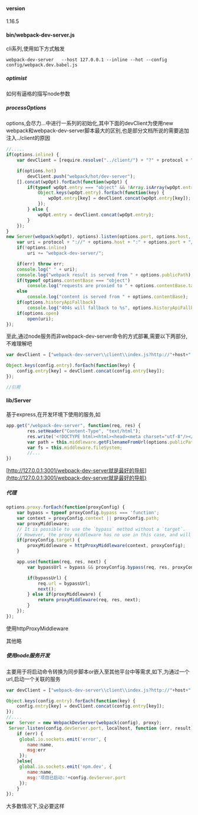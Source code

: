 #### version

1.16.5

#### bin/webpack-dev-server.js

cli系列,使用如下方式触发

```
webpack-dev-server   --host 127.0.0.1 --inline --hot --config config/webpack.dev.babel.js
```

##### optimist

如何有逼格的描写node参数

##### processOptions

options,会尽力...中进行一系列的初始化,其中下面的devClient为使用new webpack和webpack-dev-server脚本最大的区别,也是部分文档所说的需要追加注入../client的原因

```js
//.....
if(options.inline) {
    var devClient = [require.resolve("../client/") + "?" + protocol + "://" + (options.public || (options.host + ":" + options.port))];

    if(options.hot)
        devClient.push("webpack/hot/dev-server");
    [].concat(wpOpt).forEach(function(wpOpt) {
        if(typeof wpOpt.entry === "object" && !Array.isArray(wpOpt.entry)) {
            Object.keys(wpOpt.entry).forEach(function(key) {
                wpOpt.entry[key] = devClient.concat(wpOpt.entry[key]);
            });
        } else {
            wpOpt.entry = devClient.concat(wpOpt.entry);
        }
    });
}
new Server(webpack(wpOpt), options).listen(options.port, options.host, function(err) {
    var uri = protocol + "://" + options.host + ":" + options.port + "/";
    if(!options.inline)
        uri += "webpack-dev-server/";

    if(err) throw err;
    console.log(" " + uri);
    console.log("webpack result is served from " + options.publicPath);
    if(typeof options.contentBase === "object")
        console.log("requests are proxied to " + options.contentBase.target);
    else
        console.log("content is served from " + options.contentBase);
    if(options.historyApiFallback)
        console.log("404s will fallback to %s", options.historyApiFallback.index || "/index.html");
    if(options.open)
        open(uri);
});
```

至此,通过node服务而非webpack-dev-server命令的方式部署,需要以下两部分,不难理解吧

```js
var devClient = ["webpack-dev-server\\client\\index.js?http://"+host+":"+(devServer.port||3001), "webpack/hot/dev-server"]

Object.keys(config.entry).forEach(function(key) {
    config.entry[key] = devClient.concat(config.entry[key]);
});

//引用
```

#### lib/Server

基于express,在开发环境下使用的服务,如

```js
app.get("/webpack-dev-server", function(req, res) {
        res.setHeader("Content-Type", "text/html");
        res.write('<!DOCTYPE html><html><head><meta charset="utf-8"/></head><body>');
        var path = this.middleware.getFilenameFromUrl(options.publicPath || "/");
        var fs = this.middleware.fileSystem;
        //...
})
```

[http://127.0.0.1:3001/webpack-dev-server就是最好的导航](http://127.0.0.1:3001/webpack-dev-server就是最好的导航)



##### 代理

```js
options.proxy.forEach(function(proxyConfig) {
    var bypass = typeof proxyConfig.bypass === 'function';
    var context = proxyConfig.context || proxyConfig.path;
    var proxyMiddleware;
    // It is possible to use the `bypass` method without a `target`.
    // However, the proxy middleware has no use in this case, and will fail to instantiate.
    if(proxyConfig.target) {
        proxyMiddleware = httpProxyMiddleware(context, proxyConfig);
    }

    app.use(function(req, res, next) {
        var bypassUrl = bypass && proxyConfig.bypass(req, res, proxyConfig) || false;

        if(bypassUrl) {
            req.url = bypassUrl;
            next();
        } else if(proxyMiddleware) {
            return proxyMiddleware(req, res, next);
        }
    });
});
```

使用httpProxyMiddleware

其他略

##### 使用node服务开发

主要用于将启动命令转换为同步脚本or嵌入至其他平台中等需求,如下,为通过一个url,启动一个关联的服务

```js
var devClient = ["webpack-dev-server\\client\\index.js?http://"+host+":"+(devServer.port||3001), "webpack/hot/dev-server"]

Object.keys(config.entry).forEach(function(key) {
    config.entry[key] = devClient.concat(config.entry[key]);
});
//....
var  Server = new WebpackDevServer(webpack(config), proxy);
 Server.listen(config.devServer.port, localhost, function (err, result) {
    if (err) {
     global.io.sockets.emit('error', {
        name:name,
        msg:err
     }); 
    }else{
     global.io.sockets.emit('npm.dev', {
        name:name,
        msg:'项目已启动:'+config.devServer.port
     }); 
    }
});
```

大多数情况下,没必要这样

